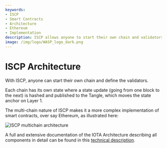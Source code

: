 ```yaml
---
keywords:
- ISCP
- Smart Contracts
- Architecture
- Ethereum
- Implementation
description: ISCP allows anyone to start their own chain and validators. Link to full technical description of the ISCP architecture  
image: /img/logo/WASP_logo_dark.png
---
```

# ISCP Architecture

With ISCP, anyone can start their own chain and define the validators.

Each chain has its own state where a state update (going from one block to the next) is hashed and published to the Tangle, which moves the state anchor on Layer 1.

The multi-chain nature of ISCP makes it a more complex implementation of smart contracts, over say Ethereum, as illustrated here:

![ISCP multichain architecture](/img/multichain.png)

A full and extensive documentation of the IOTA Architecture describing all components in detail can be found in this
[technical description](https://github.com/iotaledger/wasp/raw/master/documentation/ISCP%20architecture%20description%20v3.pdf).
